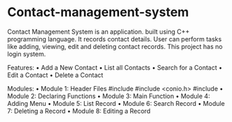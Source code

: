 # Contact-management-system
Contact Management System is an application.
built using C++ programming language.
It records contact details.
User can perform tasks like adding,
viewing, edit and deleting contact records.
This project has no login system.

Features:
• Add a New Contact
• List all Contacts
• Search for a Contact
• Edit a Contact
• Delete a Contact

Modules:
• Module 1: Header Files
#include <iostream>
#include <conio.h>
#include <fstream>
• Module 2: Declaring Functions
• Module 3: Main Function
• Module 4: Adding Menu
• Module 5: List Record
• Module 6: Search Record
• Module 7: Deleting a Record
• Module 8: Editing a Record
